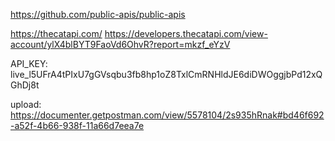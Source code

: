 https://github.com/public-apis/public-apis

https://thecatapi.com/
https://developers.thecatapi.com/view-account/ylX4blBYT9FaoVd6OhvR?report=mkzf_eYzV

API_KEY:
live_l5UFrA4tPIxU7gGVsqbu3fb8hp1oZ8TxlCmRNHldJE6diDWOggjbPd12xQGhDj8t

upload:
https://documenter.getpostman.com/view/5578104/2s935hRnak#bd46f692-a52f-4b66-938f-11a66d7eea7e